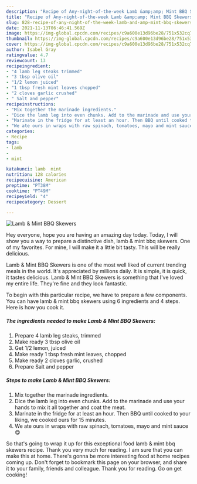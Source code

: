 ```yaml
---
description: "Recipe of Any-night-of-the-week Lamb &amp;amp; Mint BBQ Skewers"
title: "Recipe of Any-night-of-the-week Lamb &amp;amp; Mint BBQ Skewers"
slug: 828-recipe-of-any-night-of-the-week-lamb-and-amp-mint-bbq-skewers
date: 2021-11-13T06:46:41.569Z
image: https://img-global.cpcdn.com/recipes/c9a600e13d96be28/751x532cq70/lamb-mint-bbq-skewers-recipe-main-photo.jpg
thumbnail: https://img-global.cpcdn.com/recipes/c9a600e13d96be28/751x532cq70/lamb-mint-bbq-skewers-recipe-main-photo.jpg
cover: https://img-global.cpcdn.com/recipes/c9a600e13d96be28/751x532cq70/lamb-mint-bbq-skewers-recipe-main-photo.jpg
author: Isabel Gray
ratingvalue: 4.7
reviewcount: 13
recipeingredient:
- "4 lamb leg steaks trimmed"
- "3 tbsp olive oil"
- "1/2 lemon juiced"
- "1 tbsp fresh mint leaves chopped"
- "2 cloves garlic crushed"
- " Salt and pepper"
recipeinstructions:
- "Mix together the marinade ingredients."
- "Dice the lamb leg into even chunks. Add to the marinade and use your hands to mix it all together and coat the meat."
- "Marinate in the fridge for at least an hour. Then BBQ until cooked to your liking, we cooked ours for 15 minutes."
- "We ate ours in wraps with raw spinach, tomatoes, mayo and mint sauce 😋"
categories:
- Recipe
tags:
- lamb
- 
- mint

katakunci: lamb  mint 
nutrition: 128 calories
recipecuisine: American
preptime: "PT38M"
cooktime: "PT49M"
recipeyield: "4"
recipecategory: Dessert

---
```



![Lamb &amp; Mint BBQ Skewers](https://img-global.cpcdn.com/recipes/c9a600e13d96be28/751x532cq70/lamb-mint-bbq-skewers-recipe-main-photo.jpg)

Hey everyone, hope you are having an amazing day today. Today, I will show you a way to prepare a distinctive dish, lamb &amp; mint bbq skewers. One of my favorites. For mine, I will make it a little bit tasty. This will be really delicious.



Lamb &amp; Mint BBQ Skewers is one of the most well liked of current trending meals in the world. It's appreciated by millions daily. It is simple, it is quick, it tastes delicious. Lamb &amp; Mint BBQ Skewers is something that I've loved my entire life. They're fine and they look fantastic.


To begin with this particular recipe, we have to prepare a few components. You can have lamb &amp; mint bbq skewers using 6 ingredients and 4 steps. Here is how you cook it.

<!--inarticleads1-->

##### The ingredients needed to make Lamb &amp; Mint BBQ Skewers:

1. Prepare 4 lamb leg steaks, trimmed
1. Make ready 3 tbsp olive oil
1. Get 1/2 lemon, juiced
1. Make ready 1 tbsp fresh mint leaves, chopped
1. Make ready 2 cloves garlic, crushed
1. Prepare  Salt and pepper




<!--inarticleads2-->

##### Steps to make Lamb &amp; Mint BBQ Skewers:

1. Mix together the marinade ingredients.
1. Dice the lamb leg into even chunks. Add to the marinade and use your hands to mix it all together and coat the meat.
1. Marinate in the fridge for at least an hour. Then BBQ until cooked to your liking, we cooked ours for 15 minutes.
1. We ate ours in wraps with raw spinach, tomatoes, mayo and mint sauce 😋




So that's going to wrap it up for this exceptional food lamb &amp; mint bbq skewers recipe. Thank you very much for reading. I am sure that you can make this at home. There's gonna be more interesting food at home recipes coming up. Don't forget to bookmark this page on your browser, and share it to your family, friends and colleague. Thank you for reading. Go on get cooking!
